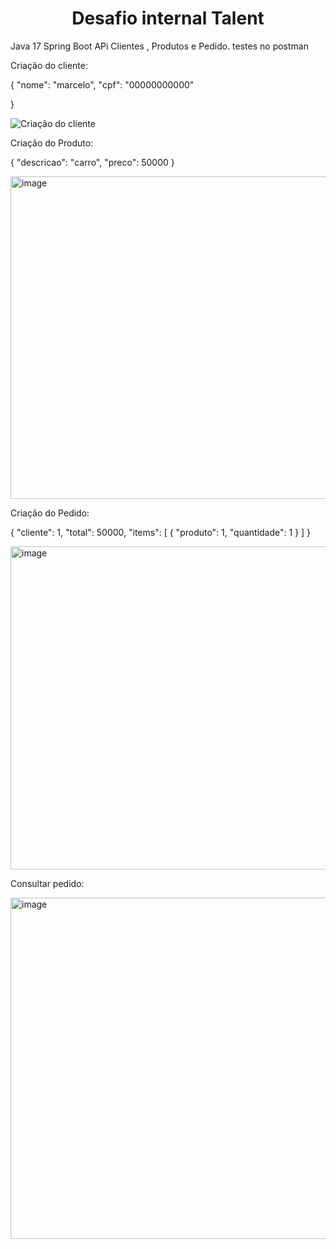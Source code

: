 <h1 align="center"> Desafio internal Talent  </h1>
Java 17
Spring Boot
APi Clientes , Produtos e Pedido.
testes no postman

Criação do cliente:

{
    "nome": "marcelo",
    "cpf": "00000000000"
    
}

![Criação do cliente](https://github.com/adolfobjj/internalTalent/assets/47535842/f184112c-7d71-4082-9efc-9bfdad569787)

Criação do Produto:

{
    "descricao": "carro",
    "preco": 50000
}

<img width="516" alt="image" src="https://github.com/adolfobjj/internalTalent/assets/47535842/771c59e1-db91-44ed-a2a0-7f8c61f4d244">


Criação do Pedido:

{
    "cliente": 1,
    "total": 50000,
    "items": [
        {
            "produto": 1,
            "quantidade": 1
        }
    ]
}

<img width="517" alt="image" src="https://github.com/adolfobjj/internalTalent/assets/47535842/ed6030c1-eb2f-444c-a107-0b70f39d8b18">


Consultar pedido:

<img width="546" alt="image" src="https://github.com/adolfobjj/internalTalent/assets/47535842/30a34593-27e8-4717-b4d0-7e1343421215">

